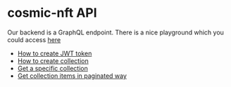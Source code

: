 # cosmic-nft API

Our backend is a GraphQL endpoint. There is a nice playground which you could access [here](https://dev.cosmicnft.io/dev/graphql)

- [How to create JWT token](./create-jwt-token.md)
- [How to create collection](./create-collection.md)
- [Get a specific collection](./get-collection.md)
- [Get collection items in paginated way](./list-collection-items.md)
